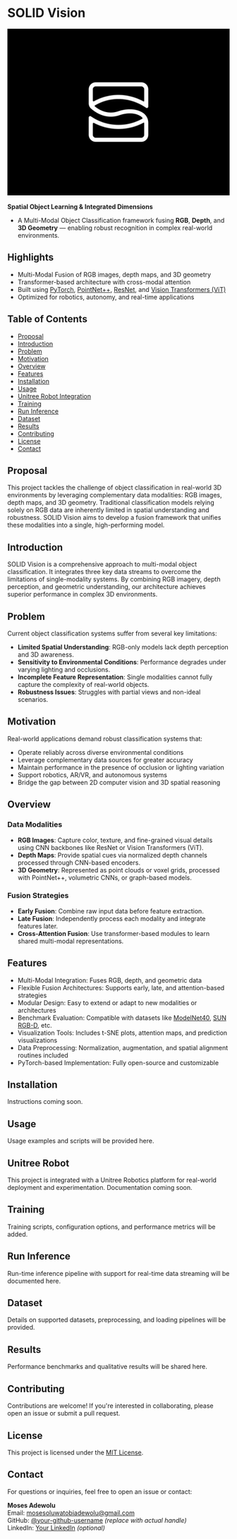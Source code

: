 # SOLID Vision  

![solid-vision-logo](https://github.com/MosesTheRedSea/SOLID/blob/main/solid-vision-design.jpg)

**Spatial Object Learning & Integrated Dimensions**
- A Multi-Modal Object Classification framework fusing **RGB**, **Depth**, and **3D Geometry** — enabling robust recognition in complex real-world environments.

## Highlights
- Multi-Modal Fusion of RGB images, depth maps, and 3D geometry
- Transformer-based architecture with cross-modal attention
- Built using [PyTorch](https://pytorch.org/), [PointNet++](https://arxiv.org/abs/1706.02413), [ResNet](https://arxiv.org/abs/1512.03385), and [Vision Transformers (ViT)](https://arxiv.org/abs/2010.11929)
- Optimized for robotics, autonomy, and real-time applications

## Table of Contents
- [Proposal](#proposal)
- [Introduction](#introduction)
- [Problem](#problem)
- [Motivation](#motivation)
- [Overview](#overview)
- [Features](#features)
- [Installation](#installation)
- [Usage](#usage)
- [Unitree Robot Integration](#unitree-robot)
- [Training](#training)
- [Run Inference](#run-inference)
- [Dataset](#dataset)
- [Results](#results)
- [Contributing](#contributing)
- [License](#license)
- [Contact](#contact)

## Proposal
This project tackles the challenge of object classification in real-world 3D environments by leveraging complementary data modalities: RGB images, depth maps, and 3D geometry. Traditional classification models relying solely on RGB data are inherently limited in spatial understanding and robustness. SOLID Vision aims to develop a fusion framework that unifies these modalities into a single, high-performing model.

## Introduction
SOLID Vision is a comprehensive approach to multi-modal object classification. It integrates three key data streams to overcome the limitations of single-modality systems. By combining RGB imagery, depth perception, and geometric understanding, our architecture achieves superior performance in complex 3D environments.

## Problem
Current object classification systems suffer from several key limitations:

- **Limited Spatial Understanding**: RGB-only models lack depth perception and 3D awareness.
- **Sensitivity to Environmental Conditions**: Performance degrades under varying lighting and occlusions.
- **Incomplete Feature Representation**: Single modalities cannot fully capture the complexity of real-world objects.
- **Robustness Issues**: Struggles with partial views and non-ideal scenarios.

## Motivation
Real-world applications demand robust classification systems that:

- Operate reliably across diverse environmental conditions
- Leverage complementary data sources for greater accuracy
- Maintain performance in the presence of occlusion or lighting variation
- Support robotics, AR/VR, and autonomous systems
- Bridge the gap between 2D computer vision and 3D spatial reasoning

## Overview

### Data Modalities

- **RGB Images**: Capture color, texture, and fine-grained visual details using CNN backbones like ResNet or Vision Transformers (ViT).
- **Depth Maps**: Provide spatial cues via normalized depth channels processed through CNN-based encoders.
- **3D Geometry**: Represented as point clouds or voxel grids, processed with PointNet++, volumetric CNNs, or graph-based models.

### Fusion Strategies

- **Early Fusion**: Combine raw input data before feature extraction.
- **Late Fusion**: Independently process each modality and integrate features later.
- **Cross-Attention Fusion**: Use transformer-based modules to learn shared multi-modal representations.

## Features

- Multi-Modal Integration: Fuses RGB, depth, and geometric data
- Flexible Fusion Architectures: Supports early, late, and attention-based strategies
- Modular Design: Easy to extend or adapt to new modalities or architectures
- Benchmark Evaluation: Compatible with datasets like [ModelNet40](https://modelnet.cs.princeton.edu/), [SUN RGB-D](https://rgbd.cs.princeton.edu/), etc.
- Visualization Tools: Includes t-SNE plots, attention maps, and prediction visualizations
- Data Preprocessing: Normalization, augmentation, and spatial alignment routines included
- PyTorch-based Implementation: Fully open-source and customizable

## Installation

Instructions coming soon.

## Usage

Usage examples and scripts will be provided here.

## Unitree Robot

This project is integrated with a Unitree Robotics platform for real-world deployment and experimentation. Documentation coming soon.

## Training

Training scripts, configuration options, and performance metrics will be added.


## Run Inference

Run-time inference pipeline with support for real-time data streaming will be documented here.

## Dataset

Details on supported datasets, preprocessing, and loading pipelines will be provided.

## Results

Performance benchmarks and qualitative results will be shared here.

## Contributing

Contributions are welcome! If you're interested in collaborating, please open an issue or submit a pull request.

## License

This project is licensed under the [MIT License](LICENSE).

## Contact

For questions or inquiries, feel free to open an issue or contact:

**Moses Adewolu**  
Email: [mosesoluwatobiadewolu@gmail.com](mailto:mosesoluwatobiadewolu@gmail.com)  
GitHub: [@your-github-username](https://github.com/your-github-username) *(replace with actual handle)*  
LinkedIn: [Your LinkedIn](https://www.linkedin.com/) *(optional)*

